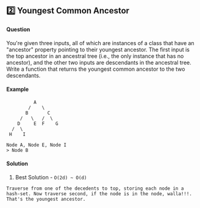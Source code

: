 ## :two: Youngest Common Ancestor

#### Question

You're given three inputs, all of which are instances of a class that have an "ancestor" property pointing to their youngest ancestor. The first input is the top ancestor in an ancestral tree (i.e., the only instance that has no ancestor), and the other two inputs are descendants in the ancestral tree. Write a function that returns the youngest common ancestor to the two descendants.

#### Example

```
          A
        /    \
       B       C
     /   \   /  \
    D     E  F    G
  /  \
 H    I

Node A, Node E, Node I
> Node B
```

#### Solution

1. Best Solution - `O(2d) ~ O(d)`

```
Traverse from one of the decedents to top, storing each node in a hash-set. Now traverse second, if the node is in the node, walla!!!. That's the youngest ancestor.
```

​

​

​
